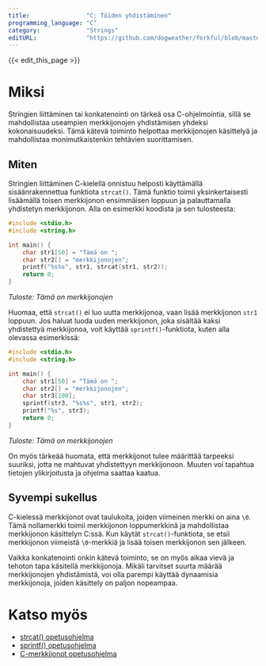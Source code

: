 ```yaml
---
title:                "C: Töiden yhdistäminen"
programming_language: "C"
category:             "Strings"
editURL:              "https://github.com/dogweather/forkful/blob/master/content/fi/c/concatenating-strings.md"
---
```


{{< edit_this_page >}}

# Miksi

Stringien liittäminen tai konkatenointi on tärkeä osa C-ohjelmointia, sillä se mahdollistaa useampien merkkijonojen yhdistämisen yhdeksi kokonaisuudeksi. Tämä kätevä toiminto helpottaa merkkijonojen käsittelyä ja mahdollistaa monimutkaistenkin tehtävien suorittamisen.

## Miten

Stringien liittäminen C-kielellä onnistuu helposti käyttämällä sisäänrakennettua funktiota `strcat()`. Tämä funktio toimii yksinkertaisesti lisäämällä toisen merkkijonon ensimmäisen loppuun ja palauttamalla yhdistetyn merkkijonon. Alla on esimerkki koodista ja sen tulosteesta:

```C
#include <stdio.h>
#include <string.h>

int main() {
    char str1[50] = "Tämä on ";
    char str2[] = "merkkijonojen";
    printf("%s%s", str1, strcat(str1, str2));
    return 0;
}
```
*Tuloste: Tämä on merkkijonojen*

Huomaa, että `strcat()` ei luo uutta merkkijonoa, vaan lisää merkkijonon `str1` loppuun. Jos haluat luoda uuden merkkijonon, joka sisältää kaksi yhdistettyä merkkijonoa, voit käyttää `sprintf()`-funktiota, kuten alla olevassa esimerkissä:

```C
#include <stdio.h>
#include <string.h>

int main() {
    char str1[50] = "Tämä on ";
    char str2[] = "merkkijonojen";
    char str3[100];
    sprintf(str3, "%s%s", str1, str2);
    printf("%s", str3);
    return 0;
}
```
*Tuloste: Tämä on merkkijonojen*

On myös tärkeää huomata, että merkkijonot tulee määrittää tarpeeksi suuriksi, jotta ne mahtuvat yhdistettyyn merkkijonoon. Muuten voi tapahtua tietojen ylikirjoitusta ja ohjelma saattaa kaatua.

## Syvempi sukellus

C-kielessä merkkijonot ovat taulukoita, joiden viimeinen merkki on aina `\0`. Tämä nollamerkki toimii merkkijonon loppumerkkinä ja mahdollistaa merkkijonon käsittelyn C:ssä. Kun käytät `strcat()`-funktiota, se etsii merkkijonon viimeistä `\0`-merkkiä ja lisää toisen merkkijonon sen jälkeen.

Vaikka konkatenointi onkin kätevä toiminto, se on myös aikaa vievä ja tehoton tapa käsitellä merkkijonoja. Mikäli tarvitset suurta määrää merkkijonojen yhdistämistä, voi olla parempi käyttää dynaamisia merkkijonoja, joiden käsittely on paljon nopeampaa.

# Katso myös

- [strcat() opetusohjelma](https://www.geeksforgeeks.org/strcat-function-in-c/)
- [sprintf() opetusohjelma](https://www.geeksforgeeks.org/sprintf-in-c/)
- [C-merkkijonot opetusohjelma](https://www.tutorialspoint.com/cprogramming/c_strings.htm)
